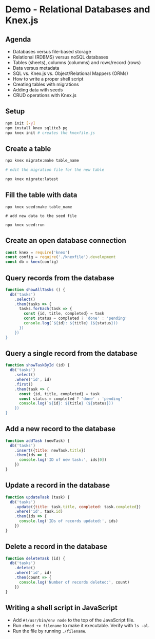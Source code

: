 # Demo - Relational Databases and Knex.js

## Agenda

* Databases versus file-based storage
* Relational (RDBMS) versus noSQL databases
* Tables (sheets), columns (columms) and rows/record (rows)
* Data versus metadata
* SQL vs. Knex.js vs. Object/Relational Mappers (ORMs)
* How to write a proper shell script
* Creating tables with migrations
* Adding data with seeds
* CRUD operations with Knex.js


## Setup

```sh
npm init [-y]
npm install knex sqlite3 pg
npx knex init # creates the knexfile.js
```

## Create a table

```sh
npx knex migrate:make table_name

# edit the migration file for the new table

npx knex migrate:latest
```

## Fill the table with data

```
npx knex seed:make table_name

# add new data to the seed file

npx knex seed:run
```

## Create an open database connection

```js
const knex = require('knex')
const config = require('./knexfile').development
const db = knex(config)
```

## Query records from the database

```js
function showAllTasks () {
  db('tasks')
    .select()
    .then(tasks => {
      tasks.forEach(task => {
        const {id, title, completed} = task
        const status = completed ? 'done' : 'pending'
        console.log(`${id}: ${title} (${status}))
      })
    })
}
```

## Query a single record from the database

```js
function showTaskById (id) {
  db('tasks')
    .select()
    .where('id', id)
    .first()
    .then(task => {
      const {id, title, completed} = task
      const status = completed ? 'done' : 'pending'
      console.log(`${id}: ${title} (${status}))
    })
}
```

## Add a new record to the database

```js
function addTask (newTask) {
  db('tasks')
    .insert({title: newTask.title})
    .then(ids => {
      console.log('ID of new task:', ids[0])
    })
}
```

## Update a record in the database

```js
function updateTask (task) {
  db('tasks')
    .update({title: task.title, completed: task.completed})
    .where('id', task.id)
    .then(ids => {
      console.log('IDs of records updated:', ids)
    })
}
```

## Delete a record in the database

```js
function deleteTask (id) {
  db('tasks')
    .delete()
    .where('id', id)
    .then(count => {
      console.log('Number of records deleted:', count)
    })
}
```

## Writing a shell script in JavaScript

* Add `#!/usr/bin/env node` to the top of the JavaScript file.
* Run `chmod +x filename` to make it executable. Verify with `ls -al`.
* Run the file by running `./filename`.
